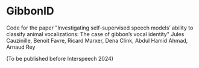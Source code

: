 # GibbonID
Code for the paper "Investigating self-supervised speech models’ ability to classify animal vocalizations: The case of gibbon’s vocal identity"
Jules Cauzinille, Benoit Favre, Ricard Marxer, Dena Clink, Abdul Hamid Ahmad, Arnaud Rey

(To be published before Interspeech 2024)
